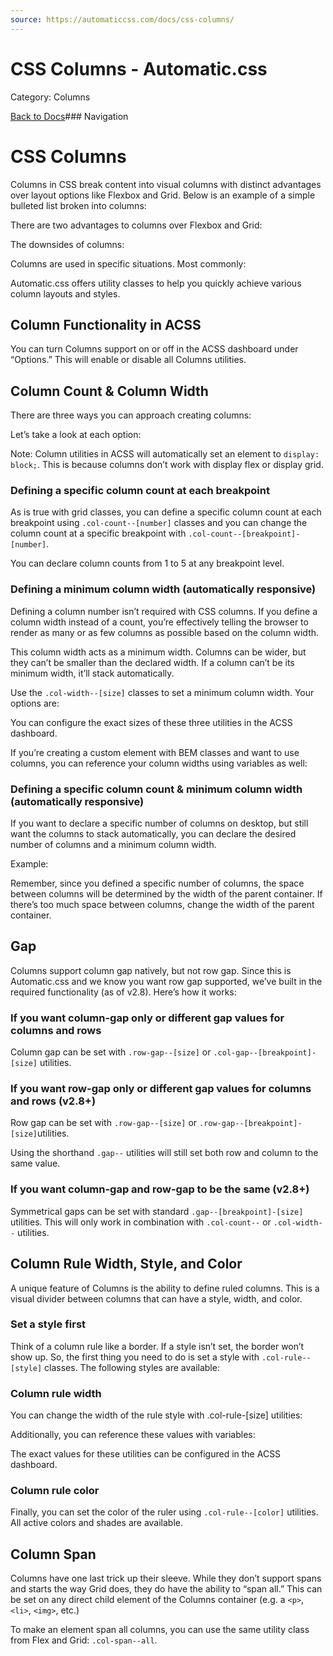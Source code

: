 ```yaml
---
source: https://automaticcss.com/docs/css-columns/
---
```


# CSS Columns - Automatic.css

Category: Columns

[Back to Docs](https://automaticcss.com/docs)### Navigation

# CSS Columns

Columns in CSS break content into visual columns with distinct advantages over layout options like Flexbox and Grid. Below is an example of a simple bulleted list broken into columns:

There are two advantages to columns over Flexbox and Grid:

The downsides of columns:

Columns are used in specific situations. Most commonly:

Automatic.css offers utility classes to help you quickly achieve various column layouts and styles.

## Column Functionality in ACSS

You can turn Columns support on or off in the ACSS dashboard under “Options.” This will enable or disable all Columns utilities.

## Column Count & Column Width

There are three ways you can approach creating columns:

Let’s take a look at each option:

Note: Column utilities in ACSS will automatically set an element to `display: block;`. This is because columns don’t work with display flex or display grid.

### Defining a specific column count at each breakpoint

As is true with grid classes, you can define a specific column count at each breakpoint using `.col-count--[number]` classes and you can change the column count at a specific breakpoint with `.col-count--[breakpoint]-[number]`.

You can declare column counts from 1 to 5 at any breakpoint level.

### Defining a minimum column width (automatically responsive)

Defining a column number isn’t required with CSS columns. If you define a column width instead of a count, you’re effectively telling the browser to render as many or as few columns as possible based on the column width.

This column width acts as a minimum width. Columns can be wider, but they can’t be smaller than the declared width. If a column can’t be its minimum width, it’ll stack automatically.

Use the `.col-width--[size]` classes to set a minimum column width. Your options are:

You can configure the exact sizes of these three utilities in the ACSS dashboard.

If you’re creating a custom element with BEM classes and want to use columns, you can reference your column widths using variables as well:

### Defining a specific column count & minimum column width (automatically responsive)

If you want to declare a specific number of columns on desktop, but still want the columns to stack automatically, you can declare the desired number of columns and a minimum column width.

Example:

Remember, since you defined a specific number of columns, the space between columns will be determined by the width of the parent container. If there’s too much space between columns, change the width of the parent container.

## Gap

Columns support column gap natively, but not row gap. Since this is Automatic.css and we know you want row gap supported, we’ve built in the required functionality (as of v2.8). Here’s how it works:

### If you want column-gap only or different gap values for columns and rows

Column gap can be set with `.row-gap--[size]` or `.col-gap--[breakpoint]-[size]` utilities.

### If you want row-gap only or different gap values for columns and rows (v2.8+)

Row gap can be set with `.row-gap--[size]` or `.row-gap--[breakpoint]-[size]`utilities.

Using the shorthand `.gap--` utilities will still set both row and column to the same value.

### If you want column-gap and row-gap to be the same (v2.8+)

Symmetrical gaps can be set with standard `.gap--[breakpoint]-[size]` utilities. This will only work in combination with `.col-count--` or `.col-width--` utilities.

## Column Rule Width, Style, and Color

A unique feature of Columns is the ability to define ruled columns. This is a visual divider between columns that can have a style, width, and color.

### Set a style first

Think of a column rule like a border. If a style isn’t set, the border won’t show up. So, the first thing you need to do is set a style with `.col-rule--[style]` classes. The following styles are available:

### Column rule width

You can change the width of the rule style with .col-rule-[size] utilities:

Additionally, you can reference these values with variables:

The exact values for these utilities can be configured in the ACSS dashboard.

### Column rule color

Finally, you can set the color of the ruler using `.col-rule--[color]` utilities. All active colors and shades are available.

## Column Span

Columns have one last trick up their sleeve. While they don’t support spans and starts the way Grid does, they do have the ability to “span all.” This can be set on any direct child element of the Columns container (e.g. a `<p>`, `<li>`, `<img>`, etc.)

To make an element span all columns, you can use the same utility class from Flex and Grid: `.col-span--all`.

